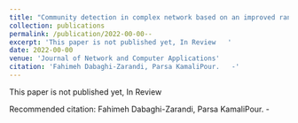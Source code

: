 ```yaml
---
title: "Community detection in complex network based on an improved random algorithm using local and global network information."
collection: publications
permalink: /publication/2022-00-00--
excerpt: 'This paper is not published yet, In Review   '
date: 2022-00-00
venue: 'Journal of Network and Computer Applications'
citation: 'Fahimeh Dabaghi-Zarandi, Parsa KamaliPour.   -'
---
```

This paper is not published yet, In Review   

Recommended citation: Fahimeh Dabaghi-Zarandi, Parsa KamaliPour.   -